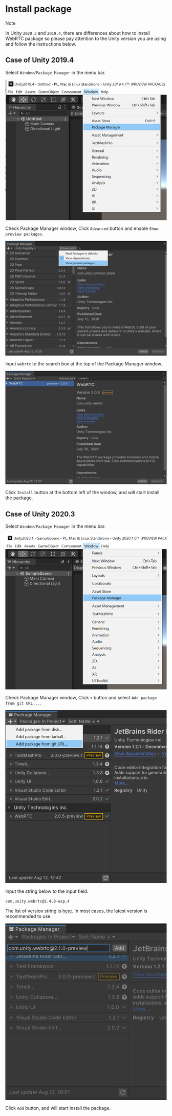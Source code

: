 # Install package

> [!NOTE]
> In Unity `2020.3` and `2019.4`, there are differences about how to install WebRTC package so please pay attention to the Unity version you are using and follow the instructions below.

## Case of Unity 2019.4

Select `Window/Package Manager` in the menu bar.

![Install Package Manager from menu bar](images/install_select_packman_menu_unity2019.png)

Check Package Manager window, Click `Advanced` button and enable `Show preview packages`.

![Select show preview packages on advanced options](images/install_select_show_preview_packages.png)

Input `webrtc` to the search box at the top of the Package Manager window.

![Search webrtc package](images/install_search_webrtc_package.png)

Click `Install` button at the bottom left of the window, and will start install the package.

## Case of Unity 2020.3

Select `Window/Package Manager` in the menu bar.

![Install Package Manager from menu bar](images/install_select_packman_menu_unity2020.png)

Check Package Manager window, Click `+` button and select `Add package from git URL...`.

![Select add package from git url](images/install_select_add_package_from_git_url.png)

Input the string below to the input field.

```
com.unity.webrtc@2.4.0-exp.4
```

The list of version string is [here](https://github.com/Unity-Technologies/com.unity.webrtc/tags). In most cases, the latest version is recommended to use.

![Input webrtc package git URL](images/install_input_webrtc_git_url.png)

 Click `Add` button, and will start install the package.